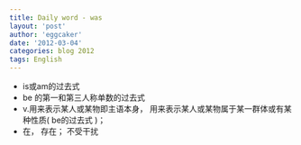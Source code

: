 ```yaml
---
title: Daily word - was 
layout: 'post'
author: 'eggcaker'
date: '2012-03-04'
categories: blog 2012
tags: English
---
```



  * is或am的过去式 
  * be 的第一和第三人称单数的过去式 
  * v.用来表示某人或某物即主语本身， 用来表示某人或某物属于某一群体或有某种性质( be的过去式 )； 
  * 在， 存在； 不受干扰 

